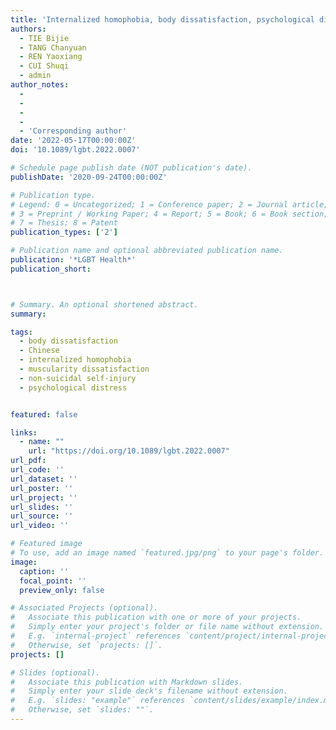```yaml
---
title: 'Internalized homophobia, body dissatisfaction, psychological distress, and Non-Suicidal Self-Injury among Young Sexual Minority Men in China'
authors:
  - TIE Bijie
  - TANG Chanyuan
  - REN Yaoxiang
  - CUI Shuqi
  - admin
author_notes:
  - 
  - 
  -
  - 
  - 'Corresponding author'
date: '2022-05-17T00:00:00Z'
doi: '10.1089/lgbt.2022.0007'

# Schedule page publish date (NOT publication's date).
publishDate: '2020-09-24T00:00:00Z'

# Publication type.
# Legend: 0 = Uncategorized; 1 = Conference paper; 2 = Journal article;
# 3 = Preprint / Working Paper; 4 = Report; 5 = Book; 6 = Book section;
# 7 = Thesis; 8 = Patent
publication_types: ['2']

# Publication name and optional abbreviated publication name.
publication: '*LGBT Health*'
publication_short: 



# Summary. An optional shortened abstract.
summary: 

tags:
  - body dissatisfaction
  - Chinese
  - internalized homophobia
  - muscularity dissatisfaction
  - non-suicidal self-injury
  - psychological distress


featured: false

links:
  - name: ""
    url: "https://doi.org/10.1089/lgbt.2022.0007"
url_pdf: 
url_code: ''
url_dataset: ''
url_poster: ''
url_project: ''
url_slides: ''
url_source: ''
url_video: ''

# Featured image
# To use, add an image named `featured.jpg/png` to your page's folder.
image:
  caption: ''
  focal_point: ''
  preview_only: false

# Associated Projects (optional).
#   Associate this publication with one or more of your projects.
#   Simply enter your project's folder or file name without extension.
#   E.g. `internal-project` references `content/project/internal-project/index.md`.
#   Otherwise, set `projects: []`.
projects: []

# Slides (optional).
#   Associate this publication with Markdown slides.
#   Simply enter your slide deck's filename without extension.
#   E.g. `slides: "example"` references `content/slides/example/index.md`.
#   Otherwise, set `slides: ""`.
---
```


